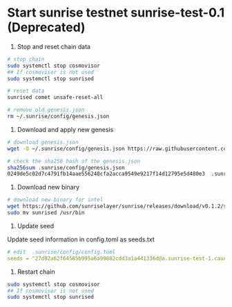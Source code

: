 # Start sunrise testnet sunrise-test-0.1 (Deprecated)

1. Stop and reset chain data

```bash
# stop chain
sudo systemctl stop cosmovisor
## If cosmovisor is not used
sudo systemctl stop sunrised

# reset data
sunrised comet unsafe-reset-all

# remove old genesis.json
rm ~/.sunrise/config/genesis.json
```

1. Download and apply new genesis

```bash
# download genesis.json 
wget -O ~/.sunrise/config/genesis.json https://raw.githubusercontent.com/sunriselayer/network/main/sunrise-test-0.1/genesis.json

# check the sha256 hash of the genesis.json
sha256sum .sunrise/config/genesis.json
0249de5c02d7c4791fb14aae556240cfa2acca9549e9217f14d12795e5d480e3  .sunrise/config/genesis.json
```

1. Download new binary

```bash
# download new binary for intel
wget https://github.com/sunriselayer/sunrise/releases/download/v0.1.2/sunrised
sudo mv sunrised /usr/bin
```

1. Update seed

Update seed information in config.toml as seeds.txt

```yml
# edit  .sunrise/config/config.toml
seeds = "27d92a62f64585b995a6a99882cdd3a1a441336d@a.sunrise-test-1.cauchye.net:26656,9cb96bd137c6fab41446f5fa36e17b1f8896b05c@b.sunrise-test-1.cauchye.net:26656,db223ecc4fba0e7135ba782c0fd710580c5213a6@a-node.sunrise-test-1.cauchye.net:26656"
```

1. Restart chain

```bash
sudo systemctl stop cosmovisor
## If cosmovisor is not used
sudo systemctl stop sunrised
```
